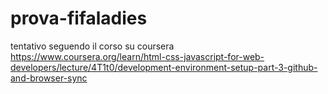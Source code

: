 # prova-fifaladies
tentativo seguendo il corso su coursera https://www.coursera.org/learn/html-css-javascript-for-web-developers/lecture/4T1t0/development-environment-setup-part-3-github-and-browser-sync
